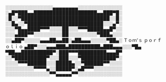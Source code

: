 ░░░░░░░░░░░░░░░▄▄▄▄▄▄▄▄░░░░░░░░░░░░░░
░▄█▀███▄▄████████████████████▄▄███▀█░
░█░░▀████████████████████████████░░█░
░░█▄░░▀████████████████████████░░░▄▀░
░░░▀█▄▄████▀▀▀░░░░██░░░▀▀▀█████▄▄█▀░░
░░░▄███▀▀░░░░░░░░░██░░░░░░░░░▀███▄░░░
░░▄██▀░░░░░▄▄▄██▄▄██░▄██▄▄▄░░░░░▀██▄░ Ｔｏｍ'ｓ ｐｏｒｆｏｌｉｏ
▄██▀░░░▄▄▄███▄██████████▄███▄▄▄░░░▀█▄
▀██▄▄██████████▀░███▀▀▀█████████▄▄▄█▀
░░▀██████████▀░░░███░░░▀███████████▀░
░░░░▀▀▀██████░░░█████▄░░▀██████▀▀░░░░
░░░░░░░░░▀▀▀▀▄░░█████▀░▄█▀▀▀░░░░░░░░░
░░░░░░░░░░░░░░▀▀▄▄▄▄▄▀▀░░░░░░░░░░░░░░